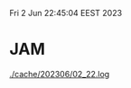 Fri  2 Jun 22:45:04 EEST 2023
# JAM
<a href='./cache/202306/02_22.log'>./cache/202306/02_22.log</a>
